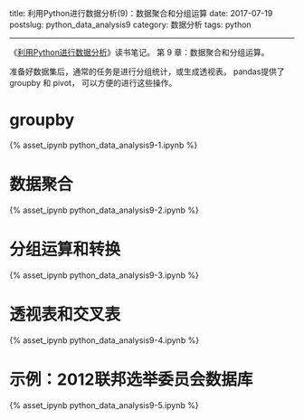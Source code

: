 title: 利用Python进行数据分析(9)：数据聚合和分组运算
date: 2017-07-19
postslug: python_data_analysis9
category: 数据分析
tags: python

---

《[利用Python进行数据分析](https://book.douban.com/subject/25779298/)》读书笔记。
第 9 章：数据聚合和分组运算。


准备好数据集后，通常的任务是进行分组统计，或生成透视表。
pandas提供了 groupby 和 pivot， 可以方便的进行这些操作。

<!-- more -->

# groupby

{% asset_ipynb python_data_analysis9-1.ipynb %}

# 数据聚合

{% asset_ipynb python_data_analysis9-2.ipynb %}

# 分组运算和转换

{% asset_ipynb python_data_analysis9-3.ipynb %}

# 透视表和交叉表

{% asset_ipynb python_data_analysis9-4.ipynb %}

# 示例：2012联邦选举委员会数据库


{% asset_ipynb python_data_analysis9-5.ipynb %}

